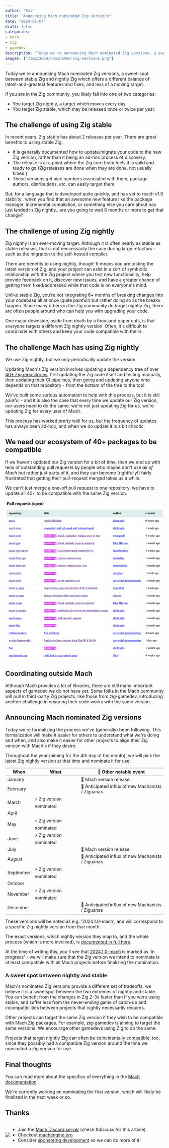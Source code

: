 ```yaml
---
author: "Emi"
title: "Announcing Mach nominated Zig versions"
date: "2024-01-07"
draft: false
categories:
- mach
- zig
- gamedev
description: "Today we're announcing Mach nominated Zig versions, a sweet-spot between stable Zig and nightly Zig which offers a different balance of latest-and-greatest features and fixes, and less of a moving target."
images: ["/img/2024/nominated-zig-versions.png"]
---
```


Today we're announcing Mach nominated Zig versions, a sweet-spot between stable Zig and nightly Zig which offers a different balance of latest-and-greatest features and fixes, and less of a moving target.

If you are in the Zig community, you likely fall into one of two categories:

* You target Zig nightly, a target which moves every day
* You target Zig stable, which may be released once or twice per year.

## The challenge of using Zig stable

In recent years, Zig stable has about 2 releases per year. There are great benefits to using stable Zig:

* It is generally documented how to update/migrate your code to the new Zig version, rather than it being an ad-hoc process of discovery.
* The release is at a point where the Zig core team feels it is solid and ready to go (Zig releases are done when they are done, not usually timed.)
* These versions get nice numbers associated with them, package authors, distributions, etc. can easily target them.

But, for a language that is developed quite quickly, and has yet to reach v1.0 stability.. when you find that an awesome new feature like the package manager, incremental compilation, or something else you care about has just landed in Zig nightly.. are you going to wait 6 months or more to get that change?

## The challenge of using Zig nightly

Zig nightly is an ever-moving target. Although it is often nearly as stable as stable releases, that is not neccessarily the case during large refactors - such as the migration to the self-hosted compiler.

There are benefits to using nightly, though! It means you are testing the latest version of Zig, and your project can exist in a sort of symbiotic relationship with the Zig project where you test new functionality, help provide feedback on it, discover new issues, and have a greater chance of getting them fixed/addressed while that code is on everyone's mind.

Unlike stable Zig, you're not integrating 6+ months of breaking changes into your codebase all at once (quite painful!) but rather doing so as the breaks happen. Since many others in the Zig community do target nightly Zig, there are often people around who can help you with upgrading your code.

One major downside, aside from death by a thousand paper cuts, is that everyone targets a different Zig nightly version. Often, it's difficult to coordinate with others and keep your code compatible with theirs.

## The challenge Mach has using Zig nightly

We use Zig nightly, but we only periodically update the version.

Updating Mach's Zig version involves updating a dependency tree of over [40+ Zig repositories](https://github.com/hexops/mach/issues/1135), first updating the Zig code itself and testing manually, then updating their CI pipelines, then going and updating anyone who depends on that repository - from the bottom of the tree to the top!

We've built some serious automation to help with this process, but it is still painful - and it is also the case that every time we update our Zig version, our users need to do the same: we're not just updating Zig for us, we're updating Zig for every user of Mach.

This process has worked _pretty_ well for us, but the frequency of updates has always been ad-hoc, and when we do update it is a bit chaotic.

## We need our ecosystem of 40+ packages to be compatible

If we haven't updated our Zig version for a bit of time, then we end up with tens of outstanding pull requests by people who maybe don't use _all of Mach_ but rather just parts of it, and they can become (rightfully!) fairly frustrated that getting their pull-request merged takes us a while.

We can't just merge a one-off pull request to one repository, we have to update all 40+ to be compatible with the same Zig version.

<a href="/img/2024/so-many-pull-requests.png"><img alt="so many pull requests" src="/img/2024/so-many-pull-requests.png"></a>

## Coordinating outside Mach

Although Mach provides a lot of libraries, there are still many important aspects of gamedev we do not have yet. Some folks in the Mach community will pull in third-party Zig projects, like those from zig-gamedev, introducing another challenge in ensuring their code works with the same version.

## Announcing Mach nominated Zig versions

Today we're formalizing the process we've (generally) been following. This formalization will make it easier for others to understand what we're doing and when, and also make it easier for other projects to align their Zig version with Mach's if they desire.

Throughout the year (aiming for the 4th day of the month), we will pick the latest Zig nightly version at that time and nominate it for use:

| When      | What                    | 🚀 Other notable event                             |
|-----------|-------------------------|----------------------------------------------------|
| January   |                         | 🚀 Mach version release                            |
| February  |                         | 👋 Anticipated influx of new Machanists / Ziguanas |
| March     | ⚡ Zig version nominated |                                                    |
| April     |                         |                                                    |
| May       | ⚡ Zig version nominated |                                                    |
| June      | ⚡ Zig version nominated |                                                    |
| July      |                         | 🚀 Mach version release                            |
| August    |                         | 👋 Anticipated influx of new Machanists / Ziguanas |
| September | ⚡ Zig version nominated |                                                    |
| October   |                         |                                                    |
| November  | ⚡ Zig version nominated |                                                    |
| December  |                         | 👋 Anticipated influx of new Machanists / Ziguanas |

These versions will be noted as e.g. '2024.1.0-mach', and will correspond to a specific Zig nightly version from that month.

The exact versions, which nightly version they map to, and the whole process (which is more involved), is [documented in full here](https://machengine.org/about/nominated-zig/).

At the time of writing this, you'll see that [2024.1.0-mach](https://machengine.org/about/nominated-zig/#202401) is marked as 'in progress' - we will make sure that the Zig version we intend to nominate is at least compatible with all Mach projects before finalizing the nomination.

### A sweet spot between nightly and stable

Mach's nominated Zig versions provide a different set of tradeoffs, we believe it is a sweetspot between the two extremes of nightly and stable. You can benefit from the changes in Zig 2-3x faster than if you were using stable, and suffer less from the never-ending game of catch-up and incompatibilities between projects that nightly necessarily requires.

Other projects can target the same Zig version if they wish to be compatible with Mach Zig packages. For example, zig-gamedev is aiming to target the same versions. We encourage other gamedevs using Zig to do the same.

Projects that target nightly Zig can often be coincidentally compatible, too, since they possibly had a compatible Zig version around the time we nominated a Zig version for use.

## Final thoughts

You can read more about the specifics of everything in the [Mach documentation](https://machengine.org/about/nominated-zig).

We're currently working on nominating the first version, which will likely be finalized in the next week or so.

## Thanks

<div style="display: flex; flex-direction: row; align-items: center;">
    <img align="left" style="max-height: 12.5rem;" src="https://user-images.githubusercontent.com/3173176/187348488-0b52e87d-3a48-421c-9402-be78e32b5a20.png"></img>
    <ul>
        <li>Join the <a href="https://discord.gg/XNG3NZgCqp">Mach Discord server</a> (check #discuss for this article)</li>
        <li>Checkout <a href="https://machengine.org">machengine.org</a></li>
        <li>Consider <a href="https://github.com/sponsors/emidoots">sponsoring development</a> so we can do more of it!</li>
    </ul>
</div>
